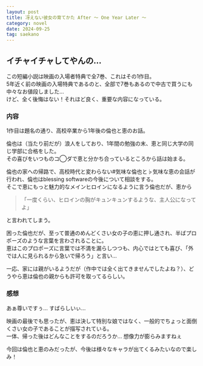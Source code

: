 ```yaml
---
layout: post
title: 冴えない彼女の育てかた After 〜 One Year Later 〜
category: novel
date: 2024-09-25
tag: saekano
---
```


## イチャイチャしてやんの…

この短編小説は映画の入場者特典で全7巻、これはその1作目。  
5年近く前の映画の入場特典であるのと、全部で7巻もあるので中古で買うにも中々なお値段しました…  
けど、全く後悔はない！それほど良く、重要な内容になっている。  

### 内容

1作目は題名の通り、高校卒業から1年後の倫也と恵のお話。

倫也は（当たり前だが）浪人をしており、1年間の勉強の末、恵と同じ大学の同じ学部に合格をした。  
その喜びをいつものコ◯ダで恵と分かち合っているところから話は始まる。  

倫也の家への帰路で、高校時代と変わらない#気味な倫也と♭気味な恵の会話が行われ、倫也はblessing softwareの今後について相談をする。  
そこで恵にもっと魅力的なメインヒロインになるように言う倫也だが、恵から
> 「一度くらい、ヒロインの胸がキュンキュンするような、主人公になってよ」

と言われてしまう。

困った倫也だが、至って普通のめんどくさい女の子の恵に押し通され、半ばプロポーズのような言葉を言わされることに。  
恵はこのプロポーズに言葉では不満を漏らしつつも、内心ではとても喜び、「外では人に見られるから急いで帰ろう」と言い…

一応、家には親がいるようだが（作中では全く出てきませんでしたよね？）、どうやら恵は倫也の親からも許可を取ってるらしい。

### 感想

あぁ尊いですぅ… すばらしいぃ…

映画の最後でも思ったが、恵は決して特別な娘ではなく、一般的でちょっと面倒くさい女の子であることが描写されている。  
一体、帰った後はどんなことをするのだろうか… 想像力が膨らみますねぇ

今回は倫也と恵のみだったが、今後は様々なキャラが出てくるみたいなので楽しみ！
